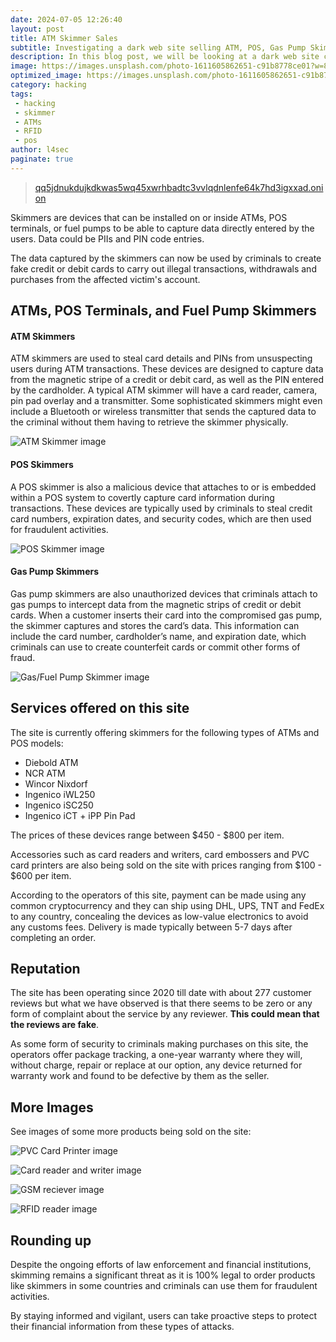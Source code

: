 ```yaml
---
date: 2024-07-05 12:26:40
layout: post
title: ATM Skimmer Sales
subtitle: Investigating a dark web site selling ATM, POS, Gas Pump Skimmers.
description: In this blog post, we will be looking at a dark web site claiming to sell various types of ATM, POS, Card and Gas Pumps skimmers.
image: https://images.unsplash.com/photo-1611605862651-c91b8778ce01?w=800&auto=format&fit=crop&q=60&ixlib=rb-4.0.3&ixid=M3wxMjA3fDB8MHxzZWFyY2h8OHx8QVRNfGVufDB8fDB8fHww
optimized_image: https://images.unsplash.com/photo-1611605862651-c91b8778ce01?w=800&auto=format&fit=crop&q=60&ixlib=rb-4.0.3&ixid=M3wxMjA3fDB8MHxzZWFyY2h8OHx8QVRNfGVufDB8fDB8fHww
category: hacking
tags:
 - hacking
 - skimmer
 - ATMs
 - RFID
 - pos
author: l4sec
paginate: true
---
```


> [qq5jdnukdujkdkwas5wq45xwrhbadtc3vvlqdnlenfe64k7hd3igxxad.onion](http://qq5jdnukdujkdkwas5wq45xwrhbadtc3vvlqdnlenfe64k7hd3igxxad.onion)

Skimmers are devices that can be installed on or inside ATMs, POS terminals, or fuel pumps to be able to capture data directly entered by the users. Data could be PIIs and PIN code entries.

The data captured by the skimmers can now be used by criminals to create fake credit or debit cards to carry out illegal transactions, withdrawals and purchases from the affected victim's account.


## ATMs, POS Terminals, and Fuel Pump Skimmers
#### ATM Skimmers
ATM skimmers are used to steal card details and PINs from unsuspecting users during ATM transactions. These devices are designed to capture data from the magnetic stripe of a credit or debit card, as well as the PIN entered by the cardholder. A typical ATM skimmer will have a card reader, camera, pin pad overlay and a transmitter. Some sophisticated skimmers might even include a Bluetooth or wireless transmitter that sends the captured data to the criminal without them having to retrieve the skimmer physically.

![ATM Skimmer image](https://i.postimg.cc/kgNnCn8v/atmskimmers.png "ATM Skimmer image")

#### POS Skimmers
A POS skimmer is also a malicious device that attaches to or is embedded within a POS system to covertly capture card information during transactions.
These devices are typically used by criminals to steal credit card numbers, expiration dates, and security codes, which are then used for fraudulent activities.

![POS Skimmer image](https://i.postimg.cc/cLGsPKKJ/posskimmer.png "POS Skimmer image")

#### Gas Pump Skimmers
Gas pump skimmers are also unauthorized devices that criminals attach to gas pumps to intercept data from the magnetic strips of credit or debit cards. When a customer inserts their card into the compromised gas pump, the skimmer captures and stores the card’s data. This information can include the card number, cardholder’s name, and expiration date, which criminals can use to create counterfeit cards or commit other forms of fraud.

![Gas/Fuel Pump Skimmer image](https://i.postimg.cc/pTcWSq8N/gaspunpskimmer.png "Gas Pump Skimmer image")


## Services offered on this site
The site is currently offering skimmers for the following types of ATMs and POS models:

* Diebold ATM
* NCR ATM
* Wincor Nixdorf
* Ingenico iWL250
* Ingenico iSC250
* Ingenico iCT + iPP Pin Pad

The prices of these devices range between $450 - $800 per item.

Accessories such as card readers and writers, card embossers and PVC card printers are also being sold on the site with prices ranging from $100 - $600 per item. 

According to the operators of this site, payment can be made using any common cryptocurrency and they can ship using DHL, UPS, TNT and FedEx to any country, concealing the devices as low-value electronics to avoid any customs fees. Delivery is made typically between 5-7 days after completing an order.


## Reputation
The site has been operating since 2020 till date with about 277 customer reviews but what we have observed is that there seems to be zero or any form of complaint about the service by any reviewer. **This could mean that the reviews are fake**.

As some form of security to criminals making purchases on this site, the operators offer package tracking, a one-year warranty where they will, without charge, repair or replace at our option, any device returned for warranty work and found to be defective by them as the seller. 


## More Images
See images of some more products being sold on the site:

![PVC Card Printer image](https://i.postimg.cc/CLqhvCxt/cardprinter.png "PVC Card Printer image")

![Card reader and writer image](https://i.postimg.cc/XNhNc14d/cardreaderwriter.png "Card reader and writer image")

![GSM reciever image](https://i.postimg.cc/SRwySRDD/gsmreciever.png "GSM reciever image")

![RFID reader image](https://i.postimg.cc/q7kpM9xV/rfid.png "RFID reader image")

## Rounding up
Despite the ongoing efforts of law enforcement and financial institutions, skimming remains a significant threat as it is 100% legal to order products like skimmers in some countries and criminals can use them for fraudulent activities. 

By staying informed and vigilant, users can take proactive steps to protect their financial information from these types of attacks. 
